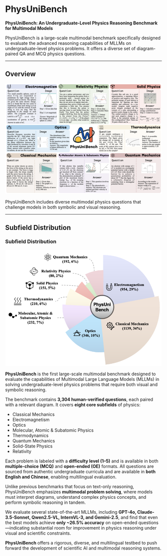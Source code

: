 # PhysUniBench

**PhysUniBench: An Undergraduate-Level Physics Reasoning Benchmark for Multimodal Models**

PhysUniBench is a large-scale multimodal benchmark specifically designed to evaluate the advanced reasoning capabilities of MLLMs on undergraduate-level physics problems. It offers a diverse set of diagram-paired QA and MCQ physics questions.

---

##  Overview

![Overview](assets/images/overview.png)

PhysUniBench includes diverse multimodal physics questions that challenge models in both symbolic and visual reasoning.

---

##  Subfield Distribution

<h3>Subfield Distribution</h3>

<img src="assets/images/distribution.png" alt="Distribution" width="600"/>

**PhysUniBench** is the first large-scale multimodal benchmark designed to evaluate the capabilities of Multimodal Large Language Models (MLLMs) in solving undergraduate-level physics problems that require both visual and symbolic reasoning.

The benchmark contains **3,304 human-verified questions**, each paired with a relevant diagram. It covers **eight core subfields** of physics:

- Classical Mechanics  
- Electromagnetism  
- Optics  
- Molecular, Atomic & Subatomic Physics  
- Thermodynamics  
- Quantum Mechanics  
- Solid-State Physics  
- Relativity

Each problem is labeled with a **difficulty level (1–5)** and is available in both **multiple-choice (MCQ)** and **open-ended (OE)** formats. All questions are sourced from authentic undergraduate curricula and are available in **both English and Chinese**, enabling multilingual evaluation.

Unlike previous benchmarks that focus on text-only reasoning, PhysUniBench emphasizes **multimodal problem solving**, where models must interpret diagrams, understand complex physics concepts, and perform symbolic reasoning in tandem.

We evaluate several state-of-the-art MLLMs, including **GPT-4o, Claude-3.5-Sonnet, Qwen2.5-VL, InternVL-3, and Gemini-2.5**, and find that even the best models achieve **only ~26.5% accuracy** on open-ended questions—indicating substantial room for improvement in physics reasoning under visual and scientific constraints.

**PhysUniBench** offers a rigorous, diverse, and multilingual testbed to push forward the development of scientific AI and multimodal reasoning systems.




